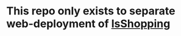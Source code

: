 # This repo only exists to separate web-deployment of [IsShopping](https://github.com/Fasz-kivan/IsShopping)
